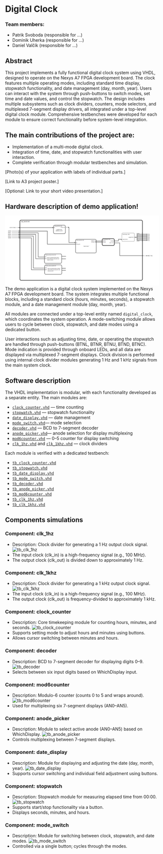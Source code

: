 # Digital Clock
### Team members:
- Patrik Svoboda (responsible for ...)
- Dominik Uherka (responsible for ...)
- Daniel Valčík (responsible for ...)


## Abstract
This project implements a fully functional digital clock system using VHDL, designed to operate on the Nexys A7 FPGA development board. The clock features multiple operating modes, including standard time display, stopwatch functionality, and date management (day, month, year). Users can interact with the system through push-buttons to switch modes, set time and date values, and control the stopwatch. The design includes multiple subsystems such as clock dividers, counters, mode selectors, and multiplexed 7-segment display drivers, all integrated under a top-level digital clock module. Comprehensive testbenches were developed for each module to ensure correct functionality before system-level integration. 

## The main contributions of the project are:
- Implementation of a multi-mode digital clock.
- Integration of time, date, and stopwatch functionalities with user interaction.
- Complete verification through modular testbenches and simulation.

[Photo(s) of your application with labels of individual parts.]

[Link to A3 project poster.]

[Optional: Link to your short video presentation.]


## Hardware description of demo application!
![Top_level](https://github.com/v256599/Digital_Clock_UVS/blob/main/hruby_nakres.png?raw=true)
The demo application is a digital clock system implemented on the Nexys A7 FPGA development board. The system integrates multiple functional blocks, including a standard clock (hours, minutes, seconds), a stopwatch module, and a date management module (day, month, year). 

All modules are connected under a top-level entity named `digital_clock`, which coordinates the system operation. A mode-switching module allows users to cycle between clock, stopwatch, and date modes using a dedicated button. 

User interactions such as adjusting time, date, or operating the stopwatch are handled through push-buttons (BTNL, BTNR, BTNU, BTND, BTNC). Mode indication is provided through onboard LEDs, and all data are displayed via multiplexed 7-segment displays. Clock division is performed using internal clock divider modules generating 1 Hz and 1 kHz signals from the main system clock.


## Software description
The VHDL implementation is modular, with each functionality developed as a separate entity. The main modules are:
- [`clock_counter.vhd`](Project_digital_clock/Project_digital_clock.srcs/sources_1/imports/VHD2/clock_counter.vhd) — time counting
- [`stopwatch.vhd`](Project_digital_clock/Project_digital_clock.srcs/sources_1/imports/VHD2/stopwatch.vhd) — stopwatch functionality
- [`date_display.vhd`](Project_digital_clock/Project_digital_clock.srcs/sources_1/imports/VHD2/date_display.vhd) — date management 
- [`mode_switch.vhd`](Project_digital_clock/Project_digital_clock.srcs/sources_1/imports/VHD2/mode_switch.vhd)— mode selection 
- [`decoder.vhd`](Project_digital_clock/Project_digital_clock.srcs/sources_1/imports/VHD2/decoder.vhd) — BCD to 7-segment decoder
- [`anode_picker.vhd`](Project_digital_clock/Project_digital_clock.srcs/sources_1/imports/VHD2/anode_picker.vhd)— anode selection for display multiplexing
- [`mod6counter.vhd`](Project_digital_clock/Project_digital_clock.srcs/sources_1/imports/VHD2/mod6counter.vhd) — 0–5 counter for display switching
- [`clk_1hz.vhd`](Project_digital_clock/Project_digital_clock.srcs/sources_1/imports/VHD2/clk_1hz.vhd) and [`clk_1khz.vhd`](Project_digital_clock/Project_digital_clock.srcs/sources_1/imports/VHD2/clk_1khz.vhd) — clock dividers

Each module is verified with a dedicated testbench:
- [`tb_clock_counter.vhd`](Project_digital_clock/Project_digital_clock.srcs/sim_1/imports/tb_VHD2/tb_clock_counter.vhd)
- [`tb_stopwatch.vhd`](Project_digital_clock/Project_digital_clock.srcs/sim_1/imports/tb_VHD2/tb_stopwatch.vhd)
- [`tb_date_display.vhd`](Project_digital_clock/Project_digital_clock.srcs/sim_1/imports/tb_VHD2/tb_date_display.vhd)
- [`tb_mode_switch.vhd`](Project_digital_clock/Project_digital_clock.srcs/sim_1/imports/tb_VHD2/tb_mode_switch.vhd)
- [`tb_decoder.vhd`](Project_digital_clock/Project_digital_clock.srcs/sim_1/imports/tb_VHD2/tb_decoder.vhd)
- [`tb_anode_picker.vhd`](Project_digital_clock/Project_digital_clock.srcs/sim_1/imports/tb_VHD2/tb_anode_picker.vhd)
- [`tb_mod6counter.vhd`](Project_digital_clock/Project_digital_clock.srcs/sim_1/imports/tb_VHD2/tb_mod6counter.vhd)
- [`tb_clk_1hz.vhd`](Project_digital_clock/Project_digital_clock.srcs/sim_1/imports/tb_VHD2/tb_clk_1hz.vhd)
- [`tb_clk_1khz.vhd`](Project_digital_clock/Project_digital_clock.srcs/sim_1/imports/tb_VHD2/tb_clk_1khz.vhd)


## Components simulations
### Component: clk_1hz
- Description: Clock divider for generating a 1 Hz output clock signal.
![tb_clk_1hz](https://github.com/user-attachments/assets/c02687ae-c638-4041-8d1e-12d92fb6eb9b)
- The input clock (clk_in) is a high-frequency signal (e.g., 100 MHz).
- The output clock (clk_out) is divided down to approximately 1 Hz.

### Component: clk_1khz
- Description: Clock divider for generating a 1 kHz output clock signal.
![tb_clk_1khz](https://github.com/user-attachments/assets/9227f120-1a59-4935-969c-b79cf378eaca)
- The input clock (clk_in) is a high-frequency signal (e.g., 100 MHz).
- The output clock (clk_out) is frequency-divided to approximately 1 kHz.

### Component: clock_counter
- Description: Core timekeeping module for counting hours, minutes, and seconds.
![tb_clock_counter](https://github.com/user-attachments/assets/bdc06005-2bb1-4675-b828-43d3e1fdb0be)
- Supports setting mode to adjust hours and minutes using buttons.
- Allows cursor switching between minutes and hours.

### Component: decoder
- Description: BCD to 7-segment decoder for displaying digits 0–9.
![tb_decoder](https://github.com/user-attachments/assets/7bd922a7-bc39-40f3-b1ee-5c9bb98b66a3)
- Selects between six input digits based on WhichDisplay input.

### Component: mod6counter
- Description: Modulo-6 counter (counts 0 to 5 and wraps around).
![tb_mod6counter](https://github.com/user-attachments/assets/a5386d15-6f4c-42e0-8e41-cb1313de5629)
- Used for multiplexing six 7-segment displays (AN0–AN5).

### Component: anode_picker
- Description: Module to select active anode (AN0–AN5) based on WhichDisplay.
![tb_anode_picker](https://github.com/user-attachments/assets/19ddbc8d-4958-4a42-ab0a-cd7471797fad)
- Controls multiplexing between 7-segment displays.

### Component: date_display
- Description: Module for displaying and adjusting the date (day, month, year).
![tb_date_display](https://github.com/user-attachments/assets/6d8f16af-ce0e-4cf0-9479-91a0584bfc94)
- Supports cursor switching and individual field adjustment using buttons.

### Component: stopwatch
- Description: Stopwatch module for measuring elapsed time from 00:00.
![tb_stopwatch](https://github.com/user-attachments/assets/c1f88b7a-b2a4-404e-97dd-12dd1e235b85)
- Supports start/stop functionality via a button.
- Displays seconds, minutes, and hours.

### Component: mode_switch
- Description: Module for switching between clock, stopwatch, and date modes.
![tb_mode_switch](https://github.com/user-attachments/assets/901f5184-3fb4-43f8-a760-74e5e79c8c62)
- Controlled via a single button; cycles through the modes.

